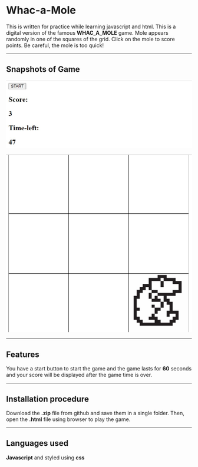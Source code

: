 # __Whac-a-Mole__
This is written for practice while learning javascript and html.
This is a digital version of the famous __WHAC_A_MOLE__ game. Mole appears randomly in one of the squares of the grid. Click on the mole to score points. Be careful, the mole is too quick!

---

## __Snapshots of Game__
![images in markdown](Images/WHAC_A_MOLE_SS-1.jpg)

![images in markdown](Images/WHAC_A_MOLE_SS-2.jpg)

---

## __Features__
You have a start button to start the game and the game lasts for __60__ seconds and your score will be displayed after the game time is over.

---

## __Installation procedure__
Download the __.zip__ file from github and save them in a single folder. Then, open the __.html__ file using browser to play the game.

---

## __Languages used__
__Javascript__ and styled using __css__
